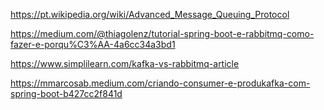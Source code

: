 https://pt.wikipedia.org/wiki/Advanced_Message_Queuing_Protocol

https://medium.com/@thiagolenz/tutorial-spring-boot-e-rabbitmq-como-fazer-e-porqu%C3%AA-4a6cc34a3bd1

https://www.simplilearn.com/kafka-vs-rabbitmq-article

https://mmarcosab.medium.com/criando-consumer-e-produkafka-com-spring-boot-b427cc2f841d